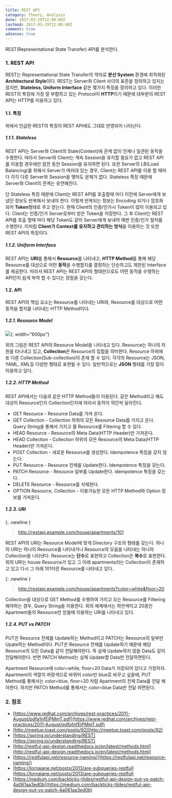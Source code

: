 ```yaml
---
title: REST API
category: Theory, Analysis
date: 2017-03-29T12:00:00Z
lastmod: 2017-03-29T12:00:00Z
comment: true
adsense: true
---
```


REST(Representational State Transfer) API를 분석한다.

### 1. REST API

REST는 Representational State Transfer의 약자로 **분산 System** 환경에 최적화된 **Architectural Style**이다. REST는 Server와 Client 사이의 표준을 정의하고 있지는 않지만, **Stateless, Uniform Interface** 같은 몇가지 특징을 정의하고 있다. 이러한 REST의 특징에 가장 잘 부합하고 있는 Protocol이 **HTTP**이기 때문에 대부분의 REST API는 HTTP를 이용하고 있다.

#### 1.1. 특징

위에서 언급한 REST의 특징이 REST API에도 그대로 반영되어 나타난다.

##### 1.1.1. Stateless

REST API는 Server와 Client의 State(Context)에 관계 없이 언제나 일관된 동작을 수행한다. 따라서 Server와 Client는 계속 Session을 유지할 필요가 없고 REST API를 이용할 경우에만 잠깐 동안 Session을 유지하면 된다. 또한 Server의 LB(Load Balancing)를 위해서 Server가 여러대 있는 경우, Client는 REST API를 이용 할 때마다 각각 다른 Server와 Session을 맺어도 문제가 없다. Stateless 특징 때문에 Server와 Client의 관계는 유연해진다.

단 Stateless 특징 때문에 Client는 REST API를 호출할때 마다 이전에 Server에게 보냈던 정보도 반복해서 보내야 한다. 이렇게 반복되는 정보는 Encoding 되거나 암호화 되어 **Token**형태로 주고 받는다. 현재 Client의 인증/인가시 Token이 많이 이용되고 있다. Client는 인증/인가 Server로부터 받은 Token을 저장한다. 그 후 Client는 REST API를 호출 할때 마다 해당 Token도 같이 Server에게 보내어 매번 인증/인가 절차를 수행한다. 이처럼 **Client가 Context를 유지하고 관리하는 방식**을 이용하는 것 또한 REST API의 특징이다.

##### 1.1.2. Uniform Interface

REST API는 **URI**를 통해서 **Resource**를 나타내고, **HTTP Method**를 통해 해당 Resource를 대상으로 어떤 **동작**을 수행할지를 결정하는 단순하고도 제한된 Interface를 제공한다. 따라서 REST API는 REST API의 형태만으로도 어떤 동작을 수행하는 API인지 쉽게 파악 할 수 있다는 장점을 갖는다.

#### 1.2. API

REST API의 핵심 요소는 Resource를 나타내는 URI와, Resource를 대상으로 어떤 동작을 할지를 나타내는 HTTP Method이다.

##### 1.2.1. Resource Model

![]({{site.baseurl}}/images/theory_analysis/REST_API/Resource_Model.PNG){: width="600px"}

위의 그림은 REST API의 Resource Model을 나타내고 있다. Resource는 하나의 자원을 타나내고 있고, **Collection**은 Resource의 집합을 의미한다. Resource 하위에 또 다른 Collection(Sub-collection)이 존재 할 수 있다. 각각의 Resource는 JSON, YAML, XML등 다양한 형태로 표현될 수 있다. 일반적으로는 **JSON** 형태를 가장 많이 이용하고 있다.

##### 1.2.2. HTTP Method

REST API에서는 다음과 같은 HTTP Method들이 이용된다. 같은 Method라고 해도 대상이 Resource인지 Collection인지에 따라서 동작이 약간씩 달라진다.

* GET Resource - Resource Data를 가져 온다.
* GET Collection - Collection 하위의 모든 Resource Data를 가지고 온다. Query String을 통해서 가지고 올 Resource를 Filtering 할 수 있다.
* HEAD Resource - Resource의 Meta Data(HTTP Header)만 가져온다.
* HEAD Collection - Collection 하위의 모든 Resource의 Meta Data(HTTP Header)만 가져온다.
* POST Collection - 새로운 Resource를 생성한다. Idempotence 특징을 갖지 않는다.
* PUT Resource - Resource 전체를 Update한다. Idempotence 특징을 갖는다.
* PATCH Resource - Resource 일부를 Update한다. idempotence 특징을 갖는다.
* DELETE Resource - Resource를 삭제한다.
* OPTION Resource, Collection - 이용가능한 모든 HTTP Method와 Option 정보를 가져온다.

##### 1.2.3. URI

{: .newline }
> http://restapi.example.com/house/apartments/101

REST API의 URI는 Resource Model에 맞게 Directory 구조의 형태를 갖는다. 하나의 URI는 하나의 Resource를 나타내거나 Resource의 모음을 나타내는 하나의 Collection을 나타낸다. Resource는 **단수**로 표현하고 Collection은 **복수**로 표현한다. 위의 URI는 house Resource가 있고 그 아래 apartments라는 Collection이 존재하고 있고 다시 그 아래 101이란 Resource를 나타내고 있다.

{: .newline }
> http://restapi.example.com/house/apartments?color=white&floor=20

Collection을 대상으로 GET Method를 수행하여 가지고 오는 Resource를 Filtering 해야하는 경우, Query String을 이용한다. 위의 예제에서는 하얀색이고 20층인 Apartment들의 Resource만 얻을때 이용하는 URI를 나타내고 있다.

##### 1.2.4. PUT vs PATCH

PUT은 Resource 전체를 Update하는 Method이고 PATCH는 Resource의 일부만 Upate하는 Method이다. PUT은 Resource 전체를 Update하기 때문에 해당 Resource의 모든 Data를 같이 전달해야한다. 즉 실제 Update하지 않을 Data도 같이 전달해야한다. 반면 PATCH Method는 실제 Update할 Data만 전달하면된다.

Apartment Resource에 color=while, floor=20 Data가 저장되어 있다고 가정하자. Apartment의 색깔이 파랑색으로 바뀌어 color만 blue로 바꾸고 싶을때, PUT Method를 통해서는 color=blue, floor=20 처럼 Apartment의 전체 Data를 전달 해야한다. 하지만 PATCh Method를 통해서는 color=blue Data만 전달 하면된다.

### 2. 참조

* [https://www.redhat.com/archives/rest-practices/2011-August/pdfa1nfEjPMmT.pdf](https://www.redhat.com/archives/rest-practices/2011-August/pdfa1nfEjPMmT.pdf)
* [http://meetup.toast.com/posts/92](http://meetup.toast.com/posts/92)
* [https://spring.io/understanding/REST](https://spring.io/understanding/REST)
* [http://restful-api-design.readthedocs.io/en/latest/methods.html](http://restful-api-design.readthedocs.io/en/latest/methods.html)
* [https://restfulapi.net/resource-naming/](https://restfulapi.net/resource-naming/)
* [https://lornajane.net/posts/2013/are-subqueries-restful](https://lornajane.net/posts/2013/are-subqueries-restful)
* [https://medium.com/backticks-tildes/restful-api-design-put-vs-patch-4a061aa3ed0b](https://medium.com/backticks-tildes/restful-api-design-put-vs-patch-4a061aa3ed0b)
